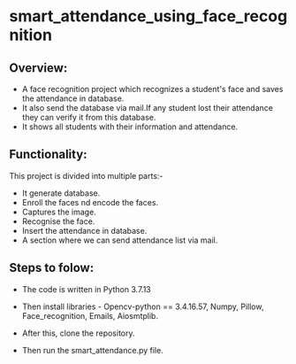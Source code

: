 # smart_attendance_using_face_recognition

## Overview:
  * A face recognition project which recognizes a student's face and saves the attendance in database.
  * It also send the database via mail.If any student lost their attendance they can verify it from this database.
  * It shows all students with their information and attendance.

## Functionality:
  This project is divided into multiple parts:-
  * It generate database.
  * Enroll the faces nd encode the faces.
  * Captures the image.
  * Recognise the face.
  * Insert the attendance in database.
  * A section where we can send attendance list via mail.

## Steps to folow:

 * The code is written in Python 3.7.13

 * Then install libraries - 
  Opencv-python  == 3.4.16.57,
  Numpy,
  Pillow,
  Face_recognition,
  Emails,
  Aiosmtplib.


 * After this, clone the repository.

 * Then run the smart_attendance.py file.

